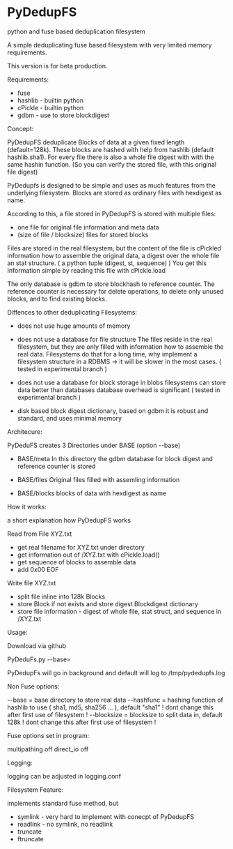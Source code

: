 PyDedupFS
=========

python and fuse based deduplication filesystem

A simple deduplicating fuse based filesystem with very limited memory requirements.

This version is for beta production.

Requirements:
- fuse
- hashlib - builtin python
- cPickle - builtin python
- gdbm - use to store blockdigest

Concept:

PyDedupFS deduplicate Blocks of data at a given fixed length (default=128k).
These blocks are hashed with help from hashlib (default hashlib.sha1).
For every file there is also a whole file digest with with the same hashin function.
(So you can verify the stored file, with this original file digest)

PyDedupfs is designed to be simple and uses as much features
from the underlying filesystem. Blocks are stored as ordinary
files with hexdigest as name.

According to this, a file stored in PyDedupFS is stored with multiple files:
- one file for original file information and meta data
- (size of file / blocksize) files for stored blocks

Files are stored in the real filesystem, but the content of the file is 
cPickled information how to assemble the original data,
a digest over the whole file an stat structure.
( a python tuple (digest, st, sequence) )
You get this Information simple by reading this file with cPickle.load

The only database is gdbm to store blockhash to reference counter.
The reference counter is necessary for delete operations,
to delete only unused blocks, and to find existing blocks.


Diffences to other deduplicating Filesystems:

- does not use huge amounts of memory

- does not use a database for file structure
  The files reside in the real filesystem, but they are
  only filled with information how to assemble the real data.
  Filesystems do that for a long time, why implement a
  filesystem structure in a RDBMS -> it will be slower in the most cases.
  ( tested in experimental branch )

- does not use a database for block storage in blobs
  filesystems can store data better than databases
  database overhead is significant
  ( tested in experimental branch )

- disk based block digest dictionary, based on gdbm
  it is robust and standard, and uses minimal memory


Architecure:

PyDeduFS creates 3 Directories under BASE (option --base)

- BASE/meta
  In this directory the gdbm database for block digest and reference counter is stored

- BASE/files
  Original files filled with assemling information

- BASE/blocks
  blocks of data with hexdigest as name


How it works:

a short explanation how PyDedupFS works

Read from File XYZ.txt

- get real filename for XYZ.txt under <Base>  directory
- get information out of <Base>/XYZ.txt with cPickle.load()
- get sequence of blocks to assemble data
- add 0x00 EOF

Write file XYZ.txt

- split file inline into 128k Blocks
- store Block if not exists and store digest Blockdigest dictionary
- store file information - digest of whole file, stat struct, and sequence
  in <BASE>/XYZ.txt


Usage:

Download via github

PyDeduFs.py --base=<Path to real data> <fuse Options> <Mountpoint>

PyDedupFs will go in background and default will log to /tmp/pydedupfs.log

Non Fuse options:

--base = base directory to store real data
--hashfunc = hashing function of hashlib to use ( sha1, md5, sha256 ... ), default "sha1"
             ! dont change this after first use of filesystem !
--blocksize = blocksize to split data in, default 128k
             ! dont change this after first use of filesystem !

Fuse options set in program:

multipathing off
direct_io off

Logging:

logging can be adjusted in logging.conf


Filesystem Feature:

implements standard fuse method, but
- symlink - very hard to implement with conecpt of PyDedupFS
- readlink - no symlink, no readlink
- truncate
- ftruncate
